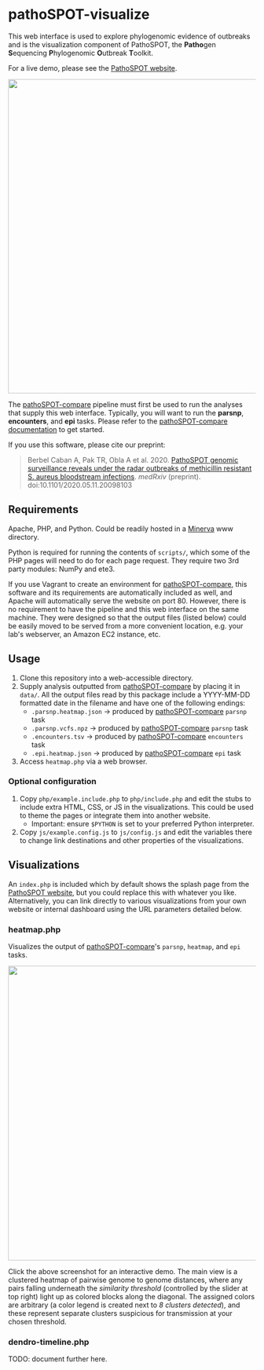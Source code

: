 # pathoSPOT-visualize

This web interface is used to explore phylogenomic evidence of outbreaks and is the visualization component of PathoSPOT, the **Patho**gen **S**equencing **P**hylogenomic **O**utbreak **T**oolkit.

For a live demo, please see the [PathoSPOT website][pathospot].

<p align="center"><a href="https://pathospot.org"><img src="https://pathospot.org/images/pathospot-logo.svg" width="640px"/></a></p>

The [pathoSPOT-compare][] pipeline must first be used to run the analyses that supply this web interface. Typically, you will want to run the **parsnp**, **encounters**, and **epi** tasks.  Please refer to the [pathoSPOT-compare documentation][pathoSPOT-compare] to get started.

If you use this software, please cite our preprint:

> Berbel Caban A, Pak TR, Obla A et al. 2020. [PathoSPOT genomic surveillance reveals under the radar outbreaks of methicillin resistant S. aureus bloodstream infections][preprint]. _medRxiv_ (preprint). doi:10.1101/2020.05.11.20098103

[pathospot]: https://pathospot.org
[preprint]: https://www.medrxiv.org/content/10.1101/2020.05.11.20098103v1

## Requirements

Apache, PHP, and Python. Could be readily hosted in a [Minerva](https://labs.icahn.mssm.edu/minervalab/) www directory.

Python is required for running the contents of `scripts/`, which some of the PHP pages will need to do for each page request. They require two 3rd party modules: NumPy and ete3.

If you use Vagrant to create an environment for [pathoSPOT-compare][], this software and its requirements are automatically included as well, and Apache will automatically serve the website on port 80. However, there is no requirement to have the pipeline and this web interface on the same machine. They were designed so that the output files (listed below) could be easily moved to be served from a more convenient location, e.g. your lab's webserver, an Amazon EC2 instance, etc.

## Usage

1. Clone this repository into a web-accessible directory.
2. Supply analysis outputted from [pathoSPOT-compare][] by placing it in `data/`. All the output files read by this package include a YYYY-MM-DD formatted date in the filename and have one of the following endings:
    - `.parsnp.heatmap.json` → produced by [pathoSPOT-compare][] `parsnp` task
    - `.parsnp.vcfs.npz` → produced by [pathoSPOT-compare][] `parsnp` task
    - `.encounters.tsv` → produced by [pathoSPOT-compare][] `encounters` task
    - `.epi.heatmap.json` → produced by [pathoSPOT-compare][] `epi` task
3. Access `heatmap.php` via a web browser.

[pathoSPOT-compare]: https://github.com/powerpak/pathospot-compare

### Optional configuration

1. Copy `php/example.include.php` to `php/include.php` and edit the stubs to include extra HTML, CSS, or JS in the visualizations. This could be used to theme the pages or integrate them into another website.
    - Important: ensure `$PYTHON` is set to your preferred Python interpreter.
2. Copy `js/example.config.js` to `js/config.js` and edit the variables there to change link destinations and other properties of the visualizations.

## Visualizations

An `index.php` is included which by default shows the splash page from the [PathoSPOT website][pathospot], but you could replace this with whatever you like. Alternatively, you can link directly to various visualizations from your own website or internal dashboard using the URL parameters detailed below.

### heatmap.php

Visualizes the output of [pathoSPOT-compare][]'s `parsnp`, `heatmap`, and `epi` tasks.

<a href="https://pathospot.org/heatmap.php?db=outbreak_MRSA-orange_deID.2019-10-20.parsnp&filter=clustersOnly&snps=15&range=0.0|1.0"><img src="https://pathospot.org/images/screenshot-heatmap.png" width="600px"/></a>

Click the above screenshot for an interactive demo. The main view is a clustered heatmap of pairwise genome to genome distances, where any pairs falling underneath the *similarity threshold* (controlled by the slider at top right) light up as colored blocks along the diagonal. The assigned colors are arbitrary (a color legend is created next to *8 clusters detected*), and these represent separate clusters suspicious for transmission at your chosen threshold. 

### dendro-timeline.php

TODO: document further here.